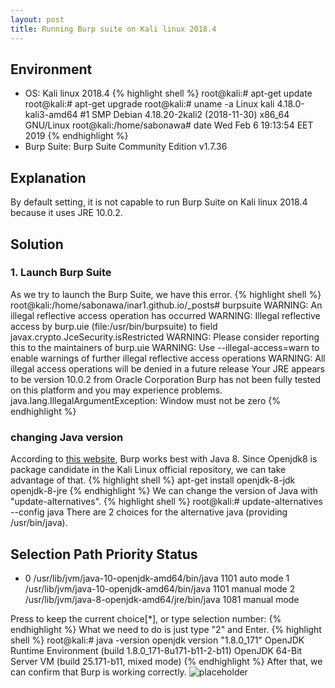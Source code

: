 ```yaml
---
layout: post
title: Running Burp suite on Kali linux 2018.4
---
```


## Environment
* OS: Kali linux 2018.4
{% highlight shell %}
root@kali:# apt-get update 
root@kali:# apt-get upgrade
root@kali:# uname -a
Linux kali 4.18.0-kali3-amd64 #1 SMP Debian 4.18.20-2kali2 (2018-11-30) x86_64 GNU/Linux
root@kali:/home/sabonawa# date
Wed Feb  6 19:13:54 EET 2019
{% endhighlight %}
* Burp Suite: Burp Suite Community Edition v1.7.36


## Explanation
By default setting, it is not capable to run Burp Suite on Kali linux 2018.4 because it uses JRE 10.0.2.

## Solution
### 1. Launch Burp Suite
As we try to launch the Burp Suite,
we have this error.
{% highlight shell %}
root@kali:/home/sabonawa/inar1.github.io/_posts# burpsuite
WARNING: An illegal reflective access operation has occurred
WARNING: Illegal reflective access by burp.uie (file:/usr/bin/burpsuite) to field javax.crypto.JceSecurity.isRestricted
WARNING: Please consider reporting this to the maintainers of burp.uie
WARNING: Use --illegal-access=warn to enable warnings of further illegal reflective access operations
WARNING: All illegal access operations will be denied in a future release
Your JRE appears to be version 10.0.2 from Oracle Corporation
Burp has not been fully tested on this platform and you may experience problems.
java.lang.IllegalArgumentException: Window must not be zero
{% endhighlight %}

### changing Java version
According to <a href="https://support.portswigger.net/customer/portal/questions/17360581-burp-suite-won-t-start-at-all-with-java-1-">this website</a>, Burp works best with Java 8.
Since Openjdk8 is package candidate in the Kali Linux official repository, we can take advantage of that.
{% highlight shell %}
apt-get install openjdk-8-jdk openjdk-8-jre
{% endhighlight %}
We can change the version of Java with "update-alternatives".
{% highlight shell %}
root@kali:# update-alternatives --config java
There are 2 choices for the alternative java (providing /usr/bin/java).

  Selection    Path                                            Priority   Status
------------------------------------------------------------
* 0            /usr/lib/jvm/java-10-openjdk-amd64/bin/java      1101      auto mode
  1            /usr/lib/jvm/java-10-openjdk-amd64/bin/java      1101      manual mode
  2            /usr/lib/jvm/java-8-openjdk-amd64/jre/bin/java   1081      manual mode

Press <enter> to keep the current choice[*], or type selection number: 
{% endhighlight %}
What we need to do is just type "2" and Enter.
{% highlight shell %}
root@kali:# java -version
openjdk version "1.8.0_171"
OpenJDK Runtime Environment (build 1.8.0_171-8u171-b11-2-b11)
OpenJDK 64-Bit Server VM (build 25.171-b11, mixed mode)
{% endhighlight %}
After that, we can confirm that Burp is working correctly.
![placeholder](https://inar1.github.io/public/images/2019-02-06-20-22-10.png)
